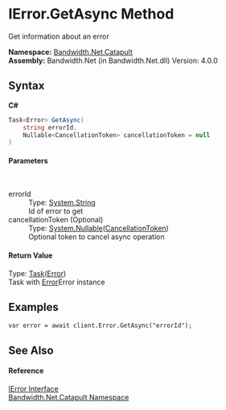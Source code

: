 ﻿# IError.GetAsync Method 
 

Get information about an error

**Namespace:**&nbsp;<a href ="N_Bandwidth_Net_Catapult.md">Bandwidth.Net.Catapult</a><br />**Assembly:**&nbsp;Bandwidth.Net (in Bandwidth.Net.dll) Version: 4.0.0

## Syntax

**C#**<br />
``` C#
Task<Error> GetAsync(
	string errorId,
	Nullable<CancellationToken> cancellationToken = null
)
```


#### Parameters
&nbsp;<dl><dt>errorId</dt><dd>Type: <a href="http://msdn2.microsoft.com/en-us/library/s1wwdcbf" target="_blank">System.String</a><br />Id of error to get</dd><dt>cancellationToken (Optional)</dt><dd>Type: <a href="http://msdn2.microsoft.com/en-us/library/b3h38hb0" target="_blank">System.Nullable</a>(<a href="http://msdn2.microsoft.com/en-us/library/dd384802" target="_blank">CancellationToken</a>)<br />Optional token to cancel async operation</dd></dl>

#### Return Value
Type: <a href="http://msdn2.microsoft.com/en-us/library/dd321424" target="_blank">Task</a>(<a href ="T_Bandwidth_Net_Catapult_Error.md">Error</a>)<br />Task with <a href ="T_Bandwidth_Net_Catapult_Error.md">Error</a>Error instance

## Examples

```
var error = await client.Error.GetAsync("errorId");
```


## See Also


#### Reference
<a href ="T_Bandwidth_Net_Catapult_IError.md">IError Interface</a><br /><a href ="N_Bandwidth_Net_Catapult.md">Bandwidth.Net.Catapult Namespace</a><br />